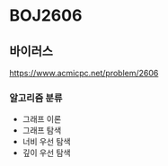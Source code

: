 # BOJ2606

## 바이러스

<a href="https://www.acmicpc.net/problem/2606">https://www.acmicpc.net/problem/2606</a>

### 알고리즘 분류

- 그래프 이론
- 그래프 탐색
- 너비 우선 탐색
- 깊이 우선 탐색
